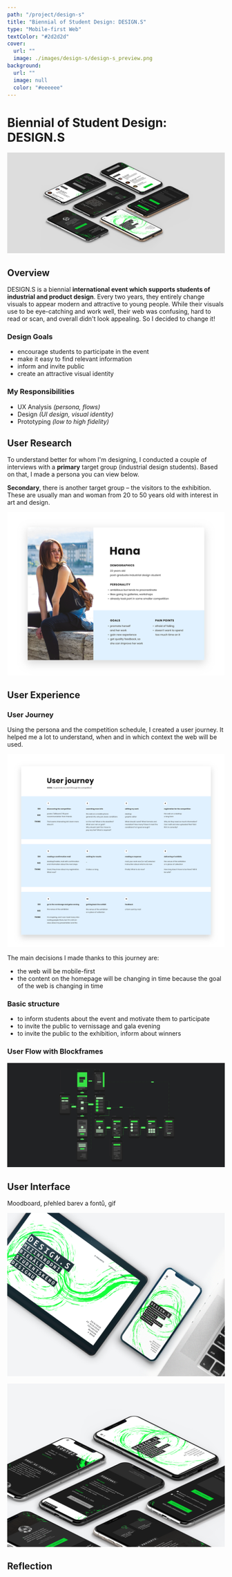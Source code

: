 ```yaml
---
path: "/project/design-s"
title: "Biennial of Student Design: DESIGN.S"
type: "Mobile-first Web"
textColor: "#2d2d2d"
cover:
  url: ""
  image: ./images/design-s/design-s_preview.png
background:
  url: ""
  image: null
  color: "#eeeeee"
---
```


# Biennial of Student Design: DESIGN.S

<full-width color="#dddddd">

  ![Header](./images/design-s/design-s_header.jpg)

</full-width>

## Overview

DESIGN.S is a biennial <b>international event which supports students of industrial and product design</b>. Every two years, they entirely change visuals to appear modern and attractive to young people.
While their visuals use to be eye-catching and work well, their web was confusing, hard to read or scan, and overall didn't look appealing. So I decided to change it!

### Design Goals
* encourage students to participate in the event
* make it easy to find relevant information
* inform and invite public
* create an attractive visual identity

### My Responsibilities
* UX Analysis _(persona, flows)_
* Design _(UI design, visual identity)_
* Prototyping _(low to high fidelity)_

## User Research
To understand better for whom I'm designing, I conducted a couple of interviews with a <b>primary</b> target group (industrial design students). Based on that, I made a persona you can view below.

<b>Secondary</b>, there is another target group – the visitors to the exhibition. These are usually man and woman from 20 to 50 years old with interest in art and design.

![Persona](./images/design-s/persona.png)

## User Experience

### User Journey
Using the persona and the competition schedule, I created a user journey. It helped me a lot to understand, when and in which context the web will be used.

![User journey](./images/design-s/userjourney.png)

The main decisions I made thanks to this journey are:

* the web will be mobile-first
* the content on the homepage will be changing in time because the goal of the web is changing in time

### Basic structure
* to inform students about the event and motivate them to participate
* to invite the public to vernissage and gala evening
* to invite the public to the exhibition, inform about winners

### User Flow with Blockframes

<full-width color="#212224">

![User flow](./images/design-s/userflow.jpg)

</full-width>

## User Interface

Moodboard, přehled barev a fontů, gif

![UI Design](./images/design-s/design-s_main2.png)

![UI Design](./images/design-s/design-s_hf_3.png)

## Reflection
